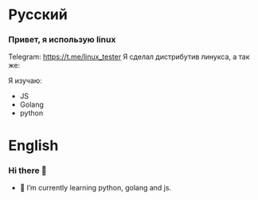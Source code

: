 # Русский
### Привет, я использую linux
Telegram: https://t.me/linux_tester
Я сделал дистрибутив линукса, а так же:
 
Я изучаю:
* JS
* Golang
* python

# English
### Hi there 👋

- 🌱 I’m currently learning python, golang and js.
<!--
**nasOS-official/nasOS-official** is a ✨ _special_ ✨ repository because its `README.md` (this file) appears on your GitHub profile.

Here are some ideas to get you started:

- 🔭 I’m currently working on ...
- 🌱 I’m currently learning python and js.
- 👯 I’m looking to collaborate on ...
- 🤔 I’m looking for help with ...
- 💬 Ask me about ...
- 📫 How to reach me: ...
- 😄 Pronouns: ...
- ⚡ Fun fact: ...
-->
